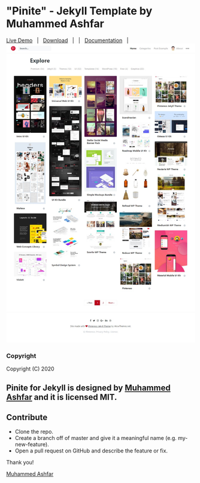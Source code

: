 # "Pinite" - Jekyll Template by Muhammed Ashfar

[Live Demo](https://pinite.muhd.tk/) &nbsp; | &nbsp; [Download](https://github.com/muhammedashfar7/Pinite.git) &nbsp; | &nbsp; | &nbsp; [Documentation](https://bootstrapstarter.com/bootstrap-templates/template-pintereso-bootstrap-jekyll/) &nbsp; | &nbsp;
![Free Jekyll Theme Pintereso](assets/images/screenshot.jpg)

### Copyright

Copyright (C) 2020

**Pinite for Jekyll** is designed by [Muhammed Ashfar](https://muhd.tk) and it is licensed MIT.
-----------------

## Contribute

- Clone the repo.
- Create a branch off of master and give it a meaningful name (e.g. my-new-feature).
- Open a pull request on GitHub and describe the feature or fix. 

Thank you!

[Muhammed Ashfar](https://muhd.tk)
